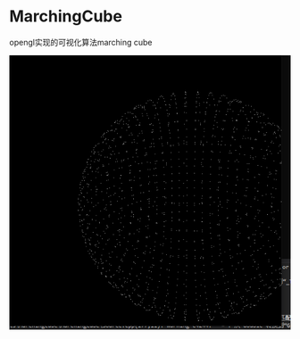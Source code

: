 # MarchingCube
opengl实现的可视化算法marching cube

![效果](https://github.com/infinityyf/MarchingCube/blob/master/visc.PNG)
